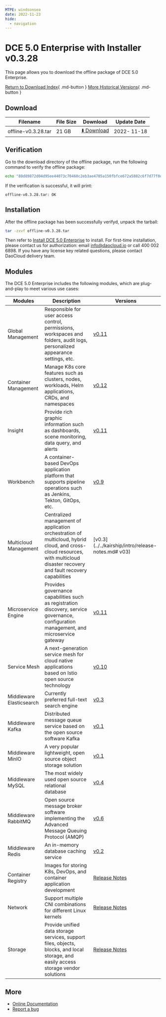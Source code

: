```yaml
---
MTPE: windsonsea
date: 2022-11-23
hide:
  - navigation
---
```


# DCE 5.0 Enterprise with Installer v0.3.28

This page allows you to download the offline package of DCE 5.0 Enterprise.

[Return to Download Index](../index.md#download-enterprise-package){ .md-button }
[More Historical Versions](./dce5-installer-history.md){ .md-button }

## Download

| Filename | File Size | Download | Update Date |
| -------- | -------- | ---------- | ---------- |
| offline-v0.3.28.tar | 21 GB | [:arrow_down: Download](https://proxy-qiniu-download-public.daocloud.io/DaoCloud_Enterprise/dce5/offline-v0.3.28.tar) | 2022- 11-18 |

## Verification

Go to the download directory of the offline package, run the following command to verify the offline package:

```sh
echo "88d89872d04d95ee44073c70460c2eb3ae4785a150fbfce672a5882c6f7d77f0d8f58359c5c8695e80d7e5fce93431c0c5ec6b710c080f4840d8adbb25daeb55 offline-v0.3.28.tar" | sha512sum -c
```

If the verification is successful, it will print:

```none
offline-v0.3.28.tar: OK
```

## Installation

After the offline package has been successfully verifyd, unpack the tarball:

```sh
tar -zxvf offline-v0.3.28.tar
```

Then refer to [Install DCE 5.0 Enterprise](../../install/index.md#_3) to install.
For first-time installation, please contact us for authorization: email info@daocloud.io or call 400 002 6898.
If you have any license key related questions, please contact DaoCloud delivery team.

## Modules

The DCE 5.0 Enterprise includes the following modules, which are plug-and-play to meet various use cases:

| Modules | Description | Versions |
| ------- | ----------- | -------- |
| Global Management | Responsible for user access control, permissions, workspaces and folders, audit logs, personalized appearance settings, etc. | [v0.11](../../ghippo/intro/release-notes.md#v011) |
| Container Management | Manage K8s core features such as clusters, nodes, workloads, Helm applications, CRDs, and namespaces | [v0.12](../../kpanda/intro/release-notes.md#v012) |
| Insight | Provide rich graphic information such as dashboards, scene monitoring, data query, and alerts | [v0.11](../../insight/intro/releasenote.md#v011) |
| Workbench | A container-based DevOps application platform that supports pipeline operations such as Jenkins, Tekton, GitOps, etc. | [v0.9](../../amamba/intro/release-notes.md#v09) |
| Multicloud Management | Centralized management of application orchestration of multicloud, hybrid cloud, and cross-cloud resources, with multicloud disaster recovery and fault recovery capabilities | [v0.3](../../kairship/intro/release-notes.md# v03) |
| Microservice Engine | Provides governance capabilities such as registration discovery, service governance, configuration management, and microservice gateway | [v0.11](../../skoala/intro/release-notes.md#v011) |
| Service Mesh | A next-generation service mesh for cloud native applications based on Istio open source technology | [v0.10](../../mspider/intro/release-notes.md#v010) |
| Middleware Elasticsearch | Currently preferred full-text search engine | [v0.3](../../middleware/elasticsearch/release-notes.md#v034) |
| Middleware Kafka | Distributed message queue service based on the open source software Kafka | [v0.1](../../middleware/kafka/release-notes.md#v012) |
| Middleware MinIO | A very popular lightweight, open source object storage solution | [v0.1](../../middleware/minio/release-notes.md#v012) |
| Middleware MySQL | The most widely used open source relational database | [v0.4](../../middleware/mysql/release-notes.md#v04) |
| Middleware RabbitMQ | Open source message broker software implementing the Advanced Message Queuing Protocol (AMQP) | [v0.6](../../middleware/rabbitmq/release-notes.md#v06) |
| Middleware Redis | An in-memory database caching service | [v0.2](../../middleware/redis/release-notes.md#v02) |
| Container Registry | Images for storing K8s, DevOps, and container application development | [Release Notes](../../kangaroo/intro/release-notes.md) |
| Network | Support multiple CNI combinations for different Linux kernels | [Release Notes](../../network/intro/releasenotes.md) |
| Storage | Provide unified data storage services, support files, objects, blocks, and local storage, and easily access storage vendor solutions | [Release Notes](../../storage/hwameistor/releasenotes.md) |

## More

- [Online Documentation](../../dce/index.md)
- [Report a bug](https://github.com/DaoCloud/DaoCloud-docs/issues)